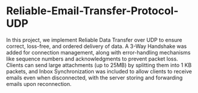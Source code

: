 # Reliable-Email-Transfer-Protocol-UDP
In this project, we implement Reliable Data Transfer over
UDP to ensure correct, loss-free, and ordered delivery of data. A 3-Way Handshake was added
for connection management, along with error-handling mechanisms like sequence numbers and
acknowledgments to prevent packet loss. Clients can send large attachments (up to 25MB)
by splitting them into 1 KB packets, and Inbox Synchronization was included to allow clients
to receive emails even when disconnected, with the server storing and forwarding emails upon
reconnection.
